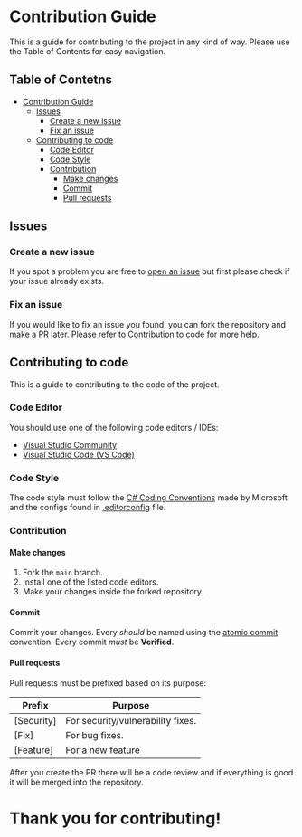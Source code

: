 # Contribution Guide
This is a guide for contributing to the project in any kind of way.
Please use the Table of Contents for easy navigation.

## Table of Contetns
- [Contribution Guide](#contribution-guide)
  - [Issues](#issues)
    - [Create a new issue](#create-a-new-issue)
    - [Fix an issue](#fix-an-issue)
  - [Contributing to code](#contributing-to-code)
    - [Code Editor](#code-editor)
    - [Code Style](#code-style)
    - [Contribution](#contribution)
      - [Make changes](#make-changes)
      - [Commit](#commit)
      - [Pull requests](#pull-requests)

## Issues

### Create a new issue
If you spot a problem you are free to [open an issue](https://github.com/skydeszka/FluentCommandLine/issues/new) but first please check if your issue already exists.
### Fix an issue
If you would like to fix an issue you found, you can fork the repository and make a PR later. Please refer to [Contribution to code](#code) for more help.


## Contributing to code <a name="#code"/>
This is a guide to contributing to the code of the project.
### Code Editor
You should use one of the following code editors / IDEs:
 - [Visual Studio Community](https://visualstudio.microsoft.com/vs/community/)
 - [Visual Studio Code (VS Code)](https://code.visualstudio.com/download)

### Code Style
The code style must follow the [C# Coding Conventions](https://learn.microsoft.com/en-us/dotnet/csharp/fundamentals/coding-style/coding-conventions) made by Microsoft and the configs found in [.editorconfig](https://github.com/skydeszka/FluentCommandLine/blob/main/FluentCommandLine/.editorconfig) file.

### Contribution

#### Make changes

 1. Fork the `main` branch.
 2. Install one of the listed code editors.
 3. Make your changes inside the forked repository.

#### Commit
Commit your changes. Every *should* be named using the [atomic commit](https://en.wikipedia.org/wiki/Atomic_commit) convention.
Every commit *must* be **Verified**.

#### Pull requests
Pull requests must be prefixed based on its purpose:

|Prefix|Purpose|
|--|--|
|[Security]|For security/vulnerability fixes.|
|[Fix]|For bug fixes.|
|[Feature]|For a new feature|

After you create the PR there will be a code review and if everything is good it will be merged into the repository.

# Thank you for contributing!
